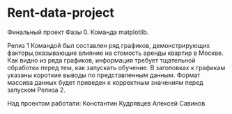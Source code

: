 # Rent-data-project
Финальный проект Фазы 0. Команда matplotlib.

Релиз 1
Командой был составлен ряд графиков, демонстрирующих факторы,оказывающие влияние на стомость аренды квартир в Москве. Как видно из ряда графиков, информация требует тщательной обработки перед тем, как запускать обучение.
В заголовках к графикам указаны короткие выводы по представленным данным. Формат массива данных будет приведен к корректным значениям перед запуском Релиза 2.

Над проектом работали:
Константин Кудрявцев
Алексей Савинов
